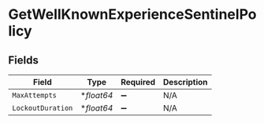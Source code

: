# GetWellKnownExperienceSentinelPolicy


## Fields

| Field              | Type               | Required           | Description        |
| ------------------ | ------------------ | ------------------ | ------------------ |
| `MaxAttempts`      | **float64*         | :heavy_minus_sign: | N/A                |
| `LockoutDuration`  | **float64*         | :heavy_minus_sign: | N/A                |